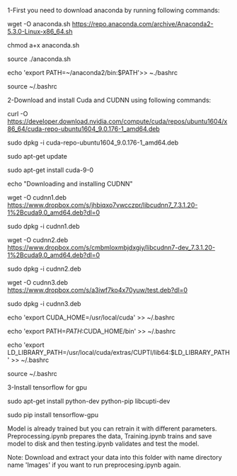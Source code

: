  1-First you need to download anaconda by running following commands:

wget -O anaconda.sh https://repo.anaconda.com/archive/Anaconda2-5.3.0-Linux-x86_64.sh

chmod a+x anaconda.sh

source ./anaconda.sh

echo 'export PATH=~/anaconda2/bin:$PATH'>> ~./bashrc

source ~/.bashrc

2-Download and install Cuda and CUDNN using following commands:

curl -O https://developer.download.nvidia.com/compute/cuda/repos/ubuntu1604/x86_64/cuda-repo-ubuntu1604_9.0.176-1_amd64.deb

sudo dpkg -i cuda-repo-ubuntu1604_9.0.176-1_amd64.deb

sudo apt-get update

sudo apt-get install cuda-9-0

echo "Downloading and installing CUDNN"

wget -O cudnn1.deb https://www.dropbox.com/s/jhbiqxo7vwcczpr/libcudnn7_7.3.1.20-1%2Bcuda9.0_amd64.deb?dl=0

sudo dpkg -i cudnn1.deb


wget -O cudnn2.deb https://www.dropbox.com/s/cmbmloxmbjdxgiy/libcudnn7-dev_7.3.1.20-1%2Bcuda9.0_amd64.deb?dl=0

sudo dpkg -i cudnn2.deb

wget -O cudnn3.deb https://www.dropbox.com/s/a3iwf7ko4x70yuw/test.deb?dl=0

sudo dpkg -i cudnn3.deb

echo 'export CUDA_HOME=/usr/local/cuda' >> ~/.bashrc

echo 'export PATH=$PATH:$CUDA_HOME/bin' >> ~/.bashrc

echo 'export LD_LIBRARY_PATH=/usr/local/cuda/extras/CUPTI/lib64:$LD_LIBRARY_PATH' >> ~/.bashrc

source ~/.bashrc


3-Install tensorflow for gpu

sudo apt-get install python-dev python-pip libcupti-dev

sudo pip install tensorflow-gpu


Model is already trained but you can retrain it with different parameters. Preprocessing.ipynb prepares the data, Training.ipynb trains and save model to disk and then testing.ipynb validates and test the model.

Note: Download and extract your data into this folder with name directory name 'Images' if you want to run preprocesing.ipynb again.
